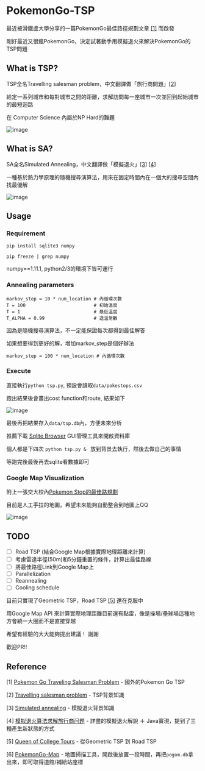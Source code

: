 # PokemonGo-TSP
最近被滑鐵盧大學分享的一篇PokemonGo最佳路徑規劃文章 [[1]](http://www.math.uwaterloo.ca/tsp/poke/index.html) 而啟發

剛好最近又很瘋PokemonGo，決定試著動手用模擬退火來解決PokemonGo的TSP問題

## What is TSP?
TSP全名Travelling salesman problem，中文翻譯做「旅行商問題」[[2]](https://en.wikipedia.org/wiki/Travelling_salesman_problem)

給定一系列城市和每對城市之間的距離，求解訪問每一座城市一次並回到起始城市的最短迴路

在 Computer Science 內屬於NP Hard的難題

![image](https://upload.wikimedia.org/wikipedia/commons/2/2b/Bruteforce.gif)
 
## What is SA?
SA全名Simulated Annealing，中文翻譯做「模擬退火」[[3]](https://en.wikipedia.org/wiki/Simulated_annealing) [[4]](http://blog.csdn.net/lalor/article/details/7688329)

一種基於熱力學原理的隨機搜尋演算法，用來在固定時間內在一個大的搜尋空間內找最優解

 ![image](https://upload.wikimedia.org/wikipedia/commons/d/d5/Hill_Climbing_with_Simulated_Annealing.gif)


## Usage 
### Requirement
`pip install sqlite3 numpy`

`pip freeze | grep numpy`

numpy==1.11.1, python2/3的環境下皆可運行


### Annealing parameters

    markov_step = 10 * num_location	# 內循環次數
    T = 100					        # 初始溫度
    T = 1					        # 最低溫度
    T_ALPHA = 0.99			        # 退溫常數

因為是隨機搜尋演算法，不一定能保證每次都得到最佳解答

如果想要得到更好的解，增加markov_step是個好辦法

    markov_step = 100 * num_location # 內循環次數
	
### Execute
直接執行`python tsp.py`, 預設會讀取`data/pokestops.csv`

跑出結果後會畫出cost function和route, 結果如下

![image](http://i.imgur.com/GoZRbzt.png")

最後再把結果存入`data/tsp.db`內，方便未來分析

推薦下載 [Sqlite Browser](http://sqlitebrowser.org/) GUI管理工具來開啟資料庫

個人都是下四次 `python tsp.py & ` 放到背景去執行，然後去做自己的事情

等跑完後最後再去sqlite看數據即可



### Google Map Visualization

附上一張交大校內[Pokemon Stop的最佳路規劃](https://www.google.com/maps/d/edit?mid=1lLYI5pnaxiFfFOcAQ45-Foeg-Jg)

目前是人工手拉的地圖，希望未來能夠自動整合到地圖上QQ


 ![image](http://i.imgur.com/GqmAOl3.png)


## TODO
- [ ] Road TSP (結合Google Map根據實際地理距離來計算)
- [ ] 考慮雷達半徑(50m)和5分鐘重置的條件，計算出最佳路線
- [ ] 將最佳路徑Link到Google Map上
- [ ] Parallelization 
- [ ] Reannealing
- [ ] Cooling schedule

目前只實現了Geometric TSP，Road TSP [[5]](http://www.math.uwaterloo.ca/tsp/college/index.html) 還在克服中

用Google Map API 來計算實際地理距離目前還有點雷，像是操場/壘球場這種地方會繞一大圈而不是直接穿越

希望有經驗的大大能夠提出建議！ 謝謝

歡迎PR!! 

## Reference
[1] [Pokemon Go Traveling Salesman Problem](http://www.math.uwaterloo.ca/tsp/poke/index.html) - 國外的Pokemon Go TSP

[2] [Travelling salesman problem](https://en.wikipedia.org/wiki/Travelling_salesman_problem) - TSP背景知識

[3] [Simulated annealing](https://en.wikipedia.org/wiki/Simulated_annealing) - 模擬退火背景知識

[4] [模拟退火算法求解旅行商问题](http://blog.csdn.net/lalor/article/details/7688329) - 詳盡的模擬退火解說 ＋ Java實現，提到了三種產生新狀態的方式

[5] [Queen of College Tours](http://www.math.uwaterloo.ca/tsp/college/index.html) - 從Geometric TSP 到 Road TSP

[6] [PokemonGo-Map](https://github.com/PokemonGoMap/PokemonGo-Map) - 地圖掃描工具，開啟後放置一段時間，再把`pogom.db`拿出來，即可取得道館/補給站座標
